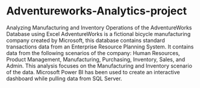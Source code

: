 # Adventureworks-Analytics-project
Analyzing Manufacturing and Inventory Operations of the AdventureWorks Database using Excel
AdventureWorks is a fictional bicycle manufacturing company created by Microsoft, this database contains standard transactions data from an Enterprise Resource Planning System. It contains data from the following scenarios of the company: Human Resources, Product Management, Manufacturing, Purchasing, Inventory, Sales, and Admin. This analysis focuses on the Manufacturing and Inventory scenario of the data. Microsoft Power BI has been used to create an interactive dashboard while pulling data from SQL Server.

